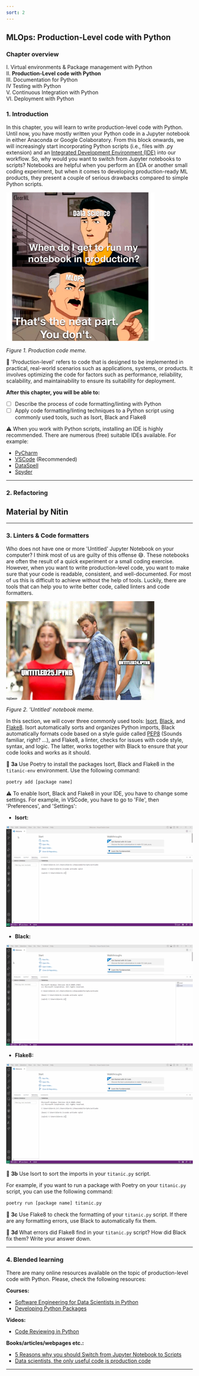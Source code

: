 ```yaml
---
sort: 2
---
```


## MLOps: Production-Level code with Python

### Chapter overview

I. Virtual environments & Package management with Python <br>
II. __Production-Level code with Python__ <br>
III. Documentation for Python <br>
IV Testing with Python <br>
V. Continuous Integration with Python <br> 
VI. Deployment with Python <br>

### 1. Introduction

In this chapter, you will learn to write production-level code with Python. Until now, you have mostly written your Python code in a Jupyter notebook in either Anaconda or Google Colaboratory. From this block onwards, we will increasingly start incorporating Python scripts (i.e., files with .py extension) and an [Integrated Development Environment (IDE)](https://www.codecademy.com/article/what-is-an-ide) into our workflow. So, why would you want to switch from Jupyter notebooks to scripts? Notebooks are helpful when you perform an EDA or another small coding experiment, but when it comes to developing production-ready ML products, they present a couple of serious drawbacks compared to simple Python scripts. 

<img src="./images/ProductionCode.png" alt="Production code" width="400"/>

*Figure 1. Production code meme.*

:bell: 'Production-level' refers to code that is designed to be implemented in practical, real-world scenarios such as applications, systems, or products. It involves optimizing the code for factors such as performance, reliability, scalability, and maintainability to ensure its suitability for deployment.

__After this chapter, you will be able to:__

- [ ] Describe the process of code formatting/linting with Python
- [ ] Apply code formatting/linting techniques to a Python script using commonly used tools, such as Isort, Black and Flake8

:warning: When you work with Python scripts, installing an IDE is highly recommended. There are numerous (free) suitable IDEs available. For example:

- [PyCharm](https://www.jetbrains.com/pycharm/) 
- [VSCode](https://code.visualstudio.com/) (Recommended)
- [DataSpell](https://www.jetbrains.com/dataspell/) 
- [Spyder](https://www.spyder-ide.org/) 

***

### 2. Refactoring 

## Material by Nitin

***

### 3. Linters & Code formatters 

Who does not have one or more 'Untitled' Jupyter Notebook on your computer? I think most of us are guilty of this offense :sweat_smile:. These notebooks are often the result of a quick experiment or a small coding exercise. However, when you want to write production-level code, you want to make sure that your code is readable, consistent, and well-documented. For most of us this is difficult to achieve without the help of tools. Luckily, there are tools that can help you to write better code, called linters and code formatters.

<img src="./images/UntitledNotebook.jpg" alt="Untitled notebook meme" width="400"/>

*Figure 2. 'Untitled' notebook meme.*

In this section, we will cover three commonly used tools: [Isort](https://pycqa.github.io/isort/), [Black](https://black.readthedocs.io/en/stable/), and [Flake8](https://flake8.pycqa.org/en/latest/). Isort automatically sorts and organizes Python imports, Black automatically formats code based on a style guide called [PEP8](https://peps.python.org/pep-0008/) (Sounds familiar, right? ...), and Flake8, a linter, checks for issues with code style, syntax, and logic. The latter, works together with Black to ensure that your code looks and works as it should.

:pencil: __3a__ Use Poetry to install the packages Isort, Black and Flake8 in the ```titanic-env``` environment. Use the following command:

```bash
poetry add [package name]
```

:warning: To enable Isort, Black and Flake8 in your IDE, you have to change some settings. For example, in VSCode, you have to go to 'File', then 'Preferences', and 'Settings':

- __Isort:__

![Enable Isort in VSCode](./images/Isort.gif)

- __Black:__

![Enable Black in VSCode](./images/Black.gif)

- __Flake8:__

![Enable Flake8 in VSCode](./images/Flake8.gif)

:pencil: __3b__ Use Isort to sort the imports in your ```titanic.py``` script.

For example, if you want to run a package with Poetry on your ```titanic.py``` script, you can use the following command:

```bash
poetry run [package name] titanic.py
```

:pencil: __3c__ Use Flake8 to check the formatting of your ```titanic.py``` script. If there are any formatting errors, use Black to automatically fix them.

:pencil: __3d__ What errors did Flake8 find in your ```titanic.py``` script? How did Black fix them? Write your answer down. 

***

### 4. Blended learning

There are many online resources available on the topic of production-level code with Python. Please, check the following resources:

__Courses:__

- [Software Engineering for Data Scientists in Python](https://app.datacamp.com/learn/courses/software-engineering-for-data-scientists-in-python)
- [Developing Python Packages](https://app.datacamp.com/learn/courses/developing-python-packages)

__Videos:__

- [Code Reviewing in Python](https://www.youtube.com/watch?v=1CKNMgG7D64&list=PLnK6m_JBRVNqskWiXLxx1QRDDng9O8Fsf)

__Books/articles/webpages etc.:__

- [5 Reasons why you should Switch from Jupyter Notebook to Scripts](https://towardsdatascience.com/5-reasons-why-you-should-switch-from-jupyter-notebook-to-scripts-cb3535ba9c95by)
- [Data scientists, the only useful code is production code](https://thuijskens.github.io/2018/11/13/useful-code-is-production-code/) 

***
